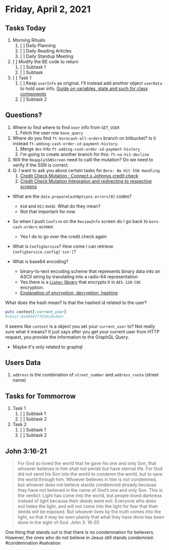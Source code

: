 # Friday, April 2, 2021

## Tasks Today

1. Morning Rituals
   1. [ ] Daily Planning
   2. [ ] Daily Reading Articles
   3. [ ] Daily Standup Meeting
2. [ ] Modify the BE code to return 
   1. [ ] Subtask 1
   2. [ ] Subtask 
3. [ ] Task 1
   1. [ ] Keep `userInfo` as original. I'll instead add another object `userData` to hold user info. [Guide on variables, state and such for class components](https://www.pluralsight.com/guides/how-to-use-variables-within-classes)
   2. [ ] Subtask 2

## Questions?

1. Where to find where to find `User` info from `GET_USER`
   1. Fetch the user row `base_query`
2. Where do you find `ft-borocash-all-orders` branch on bitbucket? Is it instead `ft-adding-cash-order-id-payment-history`.
   1. Merge `dev` into `ft-adding-cash-order-id-payment-history`
   2. I'm going to create another branch for this: `ft-no-hit-decline`
3. Will the `ReapplySSNScreen` need to calll the mutation? Do we need to verify if the SSN is correct.
4. Q: I want to ask you about certain tasks for `Boro: No Hit SSN Handling`
   1. [Credit Check Mutation : Connect o Johnnys credit check](https://app.asana.com/0/1125608679435325/1199877348030771)
   2. [Credit Check Mutation Integration and redirecting to respective screens](https://app.asana.com/0/1125608679435325/1199879079358911)

* What are the `data.prepareCashOptions.errors[0]` codes?
  * `010` and `011` exist. What do they mean?
  * Not that important for now
* So when I push `Confirm` on the `ReviewInfo` screen do I go back to `boro-cash-orders` screen
  * Yes I do to go over the credit check again

* What is `ConfigService`? How come I can retrieve `ConfigService.config['ssn']`?
* What is base64 encoding?
  * binary-to-text encoding scheme that represents binary data into an ASCII string by translating into a radix-64 representation
  * Yes there is a [`Cipher` library](https://ruby-doc.org/stdlib-2.4.0/libdoc/openssl/rdoc/OpenSSL/Cipher.html) that encrypts it in `AES-128-CBC` encryption.
  * [Explanation of encryption, decryption, hashing](https://blog.cadre.net/encoding-hashing-and-encryption-whats-the-difference#:~:text=A%20base64%20encoded%20message%20to,be%20verified%20by%20the%20receiver.)

What does the hash mean? Is that the hashed id related to the user?
```ruby
puts context[:current_user]
#<User:0x00007ff830c6e4b0>
```
It seems like `context` is a object you set your `current_user` to? Not really sure what it means? It just says after you get your current user from HTTP request, you provide the information to the GraphQL Query. 
* Maybe it's only related to graphql

## Users Data

1. `address` is the combination of `street_number` and `address_route` (street name)

## Tasks for Tommorrow

1. Task 1
   1. [ ] Subtask 1
   2. [ ] Subtask 2
2. Task 2
   1. [ ] Subtask 1
   2. [ ] Subtask 2 

## John 3:16-21

>  For God so loved the world that he gave his one and only Son, that whoever believes in him shall not perish but have eternal life. For God did not send his Son into the world to condemn the world, but to save the world through him. Whoever believes in him is not condemned, but whoever does not believe stands condemned already because they have not believed in the name of God’s one and only Son. This is the verdict: Light has come into the world, but people loved darkness instead of light because their deeds were evil. Everyone who does evil hates the light, and will not come into the light for fear that their deeds will be exposed. But whoever lives by the truth comes into the light, so that it may be seen plainly that what they have done has been done in the sight of God.
> John 3: 16-20

One thing that stands out is that there is no condemnation for believers. However, the ones who do not believe in Jesus still stands condemned.
#condemnation #salvation